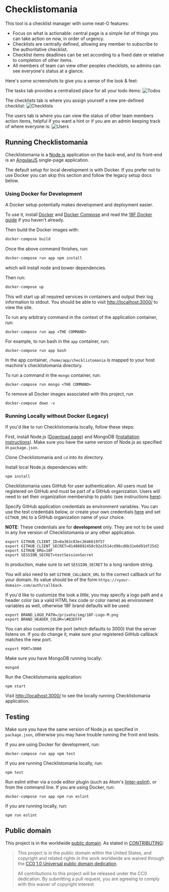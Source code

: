 # Checklistomania

This tool is a checklist manager with some neat-O features:
* Focus on what is actionable: central page is a simple list of things you can take action on now, in order of urgency.
* Checklists are centrally defined, allowing any member to subscribe to the authoritative checklist.
* Checklist items deadlines can be set according to a fixed date or relative to completion of other items.
* All members of team can view other peoples checklists, so admins can see everyone's status at a glance.

Here's some screenshots to give you a sense of the look & feel:

The tasks tab provides a centralized place for all your todo items:
![Todos](/public/img/tasks.png?raw=true "Tasks")

The checklists tab is where you assign yourself a new pre-defined checklist:
![Checklists](/public/img/checklists.png?raw=true "Checklists")

The users tab is where you can view the status of other team members action items, helpful if you want a hint or if you are an admin keeping track of where everyone is:
![Users](/public/img/users.png?raw=true "Users")

## Running Checklistomania

Checklistomania is a [Node.js](https://nodejs.org) application on the back-end, and its front-end is an [AngularJS](https://angularjs.org/) single-page application.

The default setup for local development is with Docker. If you prefer not to use
Docker you can skip this section and follow the legacy setup docs below.

### Using Docker for Development

A Docker setup potentially makes development and deployment easier.

To use it, install [Docker][] and [Docker Compose][] and read the
[18F Docker guide][] if you haven't already.

Then build the Docker images with:

```sh
docker-compose build
```

Once the above command finishes, run:

```sh
docker-compose run app npm install
```

which will install node and bower dependencies.

Then run:

```sh
docker-compose up
```

This will start up all required services in containers and output their
log information to stdout. You should be able to visit
[http://localhost:3000/](http://localhost:3000/) to view the site.

To run any arbitrary command in the context of the application container, run:
```shell
docker-compose run app <THE COMMAND>
```

For example, to run bash in the `app` container, run:
```shell
docker-compose run app bash
```

In the app container, `/home/app/checklistomania` is mapped to your host
machine's checklistomania directory.

To run a command in the `mongo` container, run:
```shell
docker-compose run mongo <THE COMMAND>
```

To remove all Docker images associated with this project, run
```shell
docker-compose down -v
```

### Running Locally without Docker (Legacy)

If you'd like to run Checklistomania locally, follow these steps:

First, install Node.js ([Download page](https://nodejs.org/en/download/)) and MongoDB ([Installation instructions](https://docs.mongodb.com/manual/installation/)). Make sure you have the same version of Node.js as specified in `package.json`.

Clone Checklistomania and `cd` into its directory.

Install local Node.js dependencies with:
```shell
npm install
```

Checklistomania uses GitHub for user authentication. All users must be registered on GitHub and must be part of a GitHub organization. Users will need to set their organization membership to public (see instructions [here](https://help.github.com/articles/publicizing-or-hiding-organization-membership/)).

Specify GitHub application credentials as environment variables.
You can use the test credentials below, or create your own credentials [here](https://github.com/settings/applications/new) and set `GITHUB_ORG` to a GitHub organization name of your choice.

**NOTE**: These credentials are for **development** only. They are not to be used in any live version of Checklistomania or any other application.

```shell
export GITHUB_CLIENT_ID=0a363c03ec2646619f57
export GITHUB_CLIENT_SECRET=01408892458c92e3514cd96cd6b31e6d91df25d2
export GITHUB_ORG=18F
export SESSION_SECRET=testSessionSecret
```

In production, make sure to set `SESSION_SECRET` to a long random string.

You will also need to set `GITHUB_CALLBACK_URL` to the correct callback url for your domain. Its value should be of the form `https://<your-domain>.com/auth/callback`.

If you'd like to customize the look a little, you may specify a logo path and a header color (as a valid HTML hex code or color name) as environment variables as well, otherwise 18F brand defaults will be used:
```shell
export BRAND_LOGO_PATH=/private/img/18F-Logo-M.png
export BRAND_HEADER_COLOR=\#B3EFFF
```

You can also customize the port (which defaults to 3000) that the server listens on. If you do change it, make sure your registered GitHub callback matches the new port.
```shell
export PORT=3000
```

Make sure you have MongoDB running locally:
```shell
mongod
```

Run the Checklistomania application:
```shell
npm start
```

Visit [http://localhost:3000/](http://localhost:3000/) to see the locally running Checklistomania application.

## Testing
Make sure you have the same version of Node.js as specified in `package.json`, otherwise you may have trouble running the front end tests.

If you are using Docker for development, run:
```shell
docker-compose run app npm test
```

If you are running Checklistomania locally, run:
```shell
npm test
```

Run eslint either via a code editor plugin (such as Atom's [linter-eslint](https://github.com/AtomLinter/linter-eslint)),
or from the command line. If you are using Docker, run:
```shell
docker-compose run app npm run eslint
```

If you are running locally, run:
```shell
npm run eslint
```

## Public domain
This project is in the worldwide [public domain](LICENSE.md). As stated in [CONTRIBUTING](CONTRIBUTING.md):

> This project is in the public domain within the United States, and copyright and related rights in the work worldwide are waived through the [CC0 1.0 Universal public domain dedication](https://creativecommons.org/publicdomain/zero/1.0/).
>
> All contributions to this project will be released under the CC0 dedication. By submitting a pull request, you are agreeing to comply with this waiver of copyright interest.

[18F Docker guide]: https://github.com/18F/development-guide/tree/master/project_setup/docker
[Docker]: https://www.docker.com/
[Docker Compose]: https://docs.docker.com/compose/
